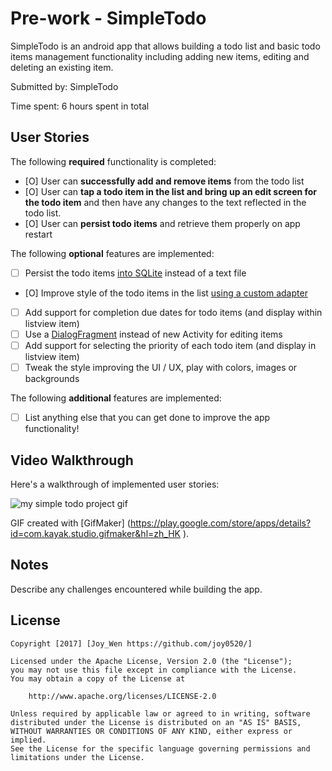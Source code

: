 # Pre-work - SimpleTodo

SimpleTodo is an android app that allows building a todo list and basic todo items management functionality including adding new items, editing and deleting an existing item.

Submitted by: SimpleTodo

Time spent: 6 hours spent in total

## User Stories

The following **required** functionality is completed:

* [O] User can **successfully add and remove items** from the todo list
* [O] User can **tap a todo item in the list and bring up an edit screen for the todo item** and then have any changes to the text reflected in the todo list.
* [O] User can **persist todo items** and retrieve them properly on app restart

The following **optional** features are implemented:

* [ ] Persist the todo items [into SQLite](http://guides.codepath.com/android/Persisting-Data-to-the-Device#sqlite) instead of a text file
* [O] Improve style of the todo items in the list [using a custom adapter](http://guides.codepath.com/android/Using-an-ArrayAdapter-with-ListView)
* [ ] Add support for completion due dates for todo items (and display within listview item)
* [ ] Use a [DialogFragment](http://guides.codepath.com/android/Using-DialogFragment) instead of new Activity for editing items
* [ ] Add support for selecting the priority of each todo item (and display in listview item)
* [ ] Tweak the style improving the UI / UX, play with colors, images or backgrounds

The following **additional** features are implemented:

* [ ] List anything else that you can get done to improve the app functionality!

## Video Walkthrough 

Here's a walkthrough of implemented user stories:

<img src='http://imgur.com/a/YC008' title='my simple todo project gif'/>

GIF created with [GifMaker] (https://play.google.com/store/apps/details?id=com.kayak.studio.gifmaker&hl=zh_HK ).

## Notes

Describe any challenges encountered while building the app.

## License

    Copyright [2017] [Joy_Wen https://github.com/joy0520/]

    Licensed under the Apache License, Version 2.0 (the "License");
    you may not use this file except in compliance with the License.
    You may obtain a copy of the License at

        http://www.apache.org/licenses/LICENSE-2.0

    Unless required by applicable law or agreed to in writing, software
    distributed under the License is distributed on an "AS IS" BASIS,
    WITHOUT WARRANTIES OR CONDITIONS OF ANY KIND, either express or implied.
    See the License for the specific language governing permissions and
    limitations under the License.